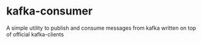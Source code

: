 # kafka-consumer
A simple utility to publish and consume messages from kafka written on top of official kafka-clients

